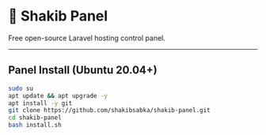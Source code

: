 # 🚀 Shakib Panel

Free open-source Laravel hosting control panel.

---

## Panel Install (Ubuntu 20.04+)

```bash
sudo su
apt update && apt upgrade -y
apt install -y git
git clone https://github.com/shakibsabka/shakib-panel.git
cd shakib-panel
bash install.sh
